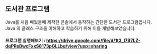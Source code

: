 ## 도서관 프로그램

Java를 처음 배웠을때 제작한 콘솔에서 동작하는 간단한 도서관 프로그램입니다.   
Java 의 클래스 구조를 이해하고 학습하기 위해 이를 개발해보았습니다.

#### 프로그램 실행해보기 : https://drive.google.com/file/d/1t3_l7B7LZ-dqPReBwcFxxS8173pGLLbq/view?usp=sharing
